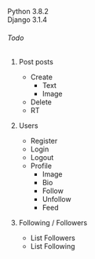 Python 3.8.2<br>
Django 3.1.4<br>

###### Todo

1. Post posts
    - Create
        - Text
        - Image
    - Delete
    - RT

2. Users
    - Register
    - Login
    - Logout
    - Profile
        - Image
        - Bio
        - Follow
        - Unfollow
        - Feed

3. Following / Followers
    - List Followers
    - List Following
